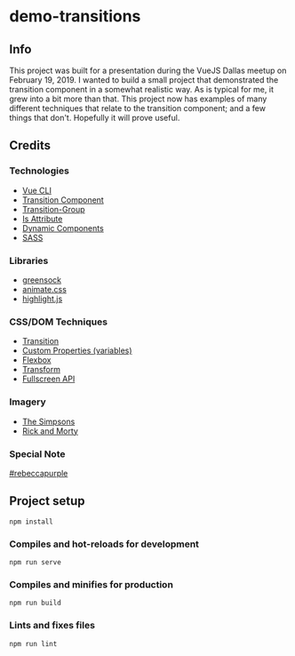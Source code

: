 # demo-transitions

## Info
This project was built for a presentation during the VueJS Dallas meetup on February 19, 2019. I wanted to build a small project that demonstrated the transition component in a somewhat realistic way.  As is typical for me, it grew into a bit more than that. This project now has examples of many different techniques that relate to the transition component; and a few things that don't. Hopefully it will prove useful.

## Credits</h2>
### Technologies
* [Vue CLI](https://cli.vuejs.org/)
* [Transition Component](https://vuejs.org/v2/api/#transition)
* [Transition-Group](https://vuejs.org/v2/api/#transition-group)
* [Is Attribute](https://vuejs.org/v2/api/#is)
* [Dynamic Components](https://vuejs.org/v2/guide/components.html#Dynamic-Components)
* [SASS](http://sass-lang.com/)
  
### Libraries
* [greensock](https://greensock.com/)
* [animate.css](https://daneden.github.io/animate.css/)
* [highlight.js](https://highlightjs.org/)

### CSS/DOM Techniques
* [Transition](https://developer.mozilla.org/en-US/docs/Web/CSS/transition)
* [Custom Properties (variables)](https://developer.mozilla.org/en-US/docs/Web/CSS/--*)
* [Flexbox](https://developer.mozilla.org/en-US/docs/Glossary/Flexbox)
* [Transform](https://developer.mozilla.org/en-US/docs/Web/CSS/transform)
* [Fullscreen API](https://developer.mozilla.org/en-US/docs/Web/API/Fullscreen_API/Guide)

### Imagery
* [The Simpsons](https://www.fox.com/the-simpsons/)
* [Rick and Morty](https://www.adultswim.com/videos/rick-and-morty)

### Special Note
[#rebeccapurple](https://meyerweb.com/eric/thoughts/2014/06/19/rebeccapurple/)

## Project setup
```
npm install
```

### Compiles and hot-reloads for development
```
npm run serve
```

### Compiles and minifies for production
```
npm run build
```

### Lints and fixes files
```
npm run lint
```
